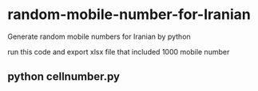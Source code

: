 # random-mobile-number-for-Iranian
Generate random mobile numbers for Iranian by python

run this code and export xlsx file that included 1000 mobile number

## python cellnumber.py
